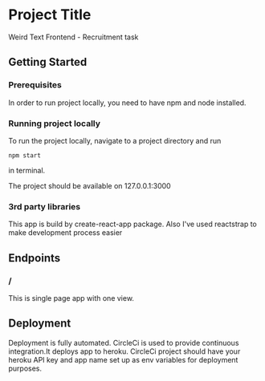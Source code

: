# Project Title

Weird Text Frontend - Recruitment task

## Getting Started


### Prerequisites

In order to run project locally, you need to have npm and node installed.
### Running project locally

To run the project locally, navigate to a project directory and run 

```
npm start
```

in terminal.

The project should be available on 127.0.0.1:3000

### 3rd party libraries

This app is build by create-react-app package. Also I've used reactstrap to make development process easier

## Endpoints

### /
This is single page app with one view.

## Deployment

Deployment is fully automated. CircleCi is used to provide continuous integration.It deploys app to heroku. CircleCi project should have your heroku API key and app name set up as env variables for deployment purposes. 
